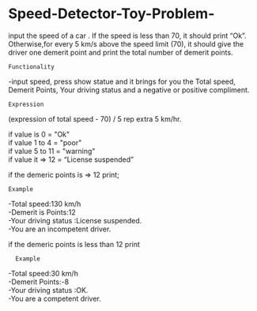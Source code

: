 # Speed-Detector-Toy-Problem-
input the speed of a car . If the speed is less than 70, it should print “Ok”. Otherwise,for every 5 km/s above the speed limit (70), it should give the driver one demerit point and print the total number of demerit points.

    Functionality
 -input speed, press show statue and it brings for you the Total speed, Demerit Points, Your driving status and a negative or positive compliment.   

    Expression
(expression of total speed - 70) / 5 rep extra 5 km/hr.

if value is 0 = "Ok"<br>
if value 1 to 4 = "poor"<br>
if value 5 to 11 = "warning"<br>
if value it => 12 = “License suspended”


if the demeric points is => 12 print;<br>

    Example
-Total speed:130 km/h<br>
-Demerit is Points:12<br>
-Your driving status :License suspended.<br>
-You are an incompetent driver.<br>



if the demeric points is less than 12 print<br>


      Example
-Total speed:30 km/h<br>
-Demerit Points:-8<br>
-Your driving status :OK.<br>
-You are a competent driver. <br>